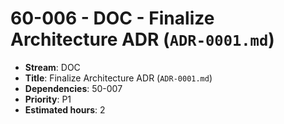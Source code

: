 # 60-006 - DOC - Finalize Architecture ADR (`ADR-0001.md`)
- **Stream**: DOC
- **Title**: Finalize Architecture ADR (`ADR-0001.md`)
- **Dependencies**: 50-007
- **Priority**: P1
- **Estimated hours**: 2
